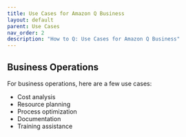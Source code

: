 ```yaml
---
title: Use Cases for Amazon Q Business
layout: default
parent: Use Cases
nav_order: 2
description: "How to Q: Use Cases for Amazon Q Business"
---
```


## Business Operations

For business operations, here are a few use cases:

- Cost analysis
- Resource planning
- Process optimization
- Documentation
- Training assistance
